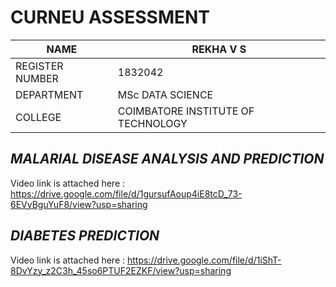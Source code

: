 # CURNEU ASSESSMENT
NAME | REKHA V S
------------ | -------------
REGISTER NUMBER | 1832042
DEPARTMENT | MSc DATA SCIENCE
COLLEGE | COIMBATORE INSTITUTE OF TECHNOLOGY

## _MALARIAL DISEASE ANALYSIS AND PREDICTION_
Video link is attached here : https://drive.google.com/file/d/1gursufAoup4iE8tcD_73-6EVyBguYuF8/view?usp=sharing

## _DIABETES PREDICTION_
Video link is attached here : https://drive.google.com/file/d/1iShT-8DvYzy_z2C3h_45so6PTUF2EZKF/view?usp=sharing




